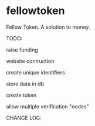 # fellowtoken
Fellow Token. A solution to money.

TODO: 

raise funding

website contruction

create unique identifiers 

store data in db 

create token 

allow multiple verification "nodes" 

CHANGE LOG: 
